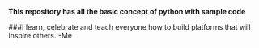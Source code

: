 **This repository has all the basic concept of python with sample code**

###I learn, celebrate and teach everyone how to build platforms that will inspire others. -Me
